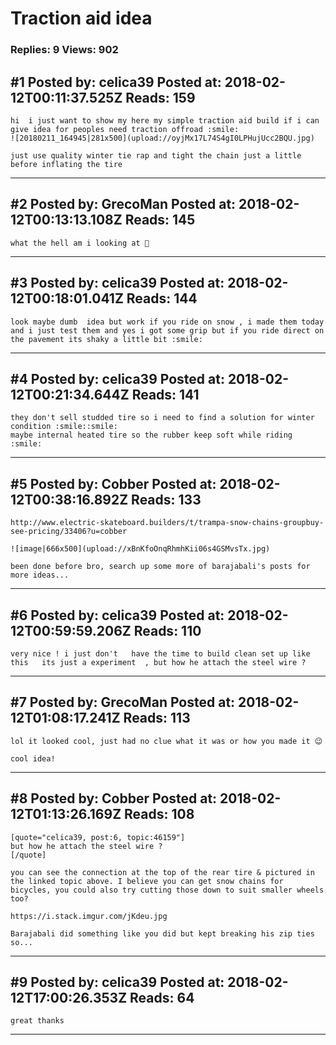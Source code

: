 # Traction aid idea

### Replies: 9 Views: 902

## \#1 Posted by: celica39 Posted at: 2018-02-12T00:11:37.525Z Reads: 159

```
hi  i just want to show my here my simple traction aid build if i can give idea for peoples need traction offroad :smile:
![20180211_164945|281x500](upload://oyjMx17L74S4gI0LPHujUcc2BQU.jpg)

just use quality winter tie rap and tight the chain just a little before inflating the tire
```

---
## \#2 Posted by: GrecoMan Posted at: 2018-02-12T00:13:13.108Z Reads: 145

```
what the hell am i looking at 🤣
```

---
## \#3 Posted by: celica39 Posted at: 2018-02-12T00:18:01.041Z Reads: 144

```
look maybe dumb  idea but work if you ride on snow , i made them today  and i just test them and yes i got some grip but if you ride direct on the pavement its shaky a little bit :smile:
```

---
## \#4 Posted by: celica39 Posted at: 2018-02-12T00:21:34.644Z Reads: 141

```
they don't sell studded tire so i need to find a solution for winter condition :smile::smile:
maybe internal heated tire so the rubber keep soft while riding :smile:
```

---
## \#5 Posted by: Cobber Posted at: 2018-02-12T00:38:16.892Z Reads: 133

```
http://www.electric-skateboard.builders/t/trampa-snow-chains-groupbuy-see-pricing/33406?u=cobber

![image|666x500](upload://xBnKfoOnqRhmhKii06s4GSMvsTx.jpg)

been done before bro, search up some more of barajabali's posts for more ideas...
```

---
## \#6 Posted by: celica39 Posted at: 2018-02-12T00:59:59.206Z Reads: 110

```
very nice ! i just don't   have the time to build clean set up like this   its just a experiment  , but how he attach the steel wire ?
```

---
## \#7 Posted by: GrecoMan Posted at: 2018-02-12T01:08:17.241Z Reads: 113

```
lol it looked cool, just had no clue what it was or how you made it 😉

cool idea!
```

---
## \#8 Posted by: Cobber Posted at: 2018-02-12T01:13:26.169Z Reads: 108

```
[quote="celica39, post:6, topic:46159"]
but how he attach the steel wire ?
[/quote]

you can see the connection at the top of the rear tire & pictured in the linked topic above. I believe you can get snow chains for bicycles, you could also try cutting those down to suit smaller wheels too? 

https://i.stack.imgur.com/jKdeu.jpg

Barajabali did something like you did but kept breaking his zip ties so...
```

---
## \#9 Posted by: celica39 Posted at: 2018-02-12T17:00:26.353Z Reads: 64

```
great thanks
```

---
